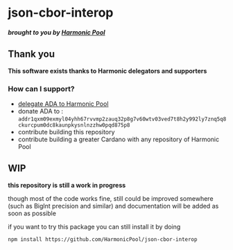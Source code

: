 # json-cbor-interop
##### brought to you by [Harmonic Pool](https://harmonicpool.on.fleek.co/)

## Thank you

**This software exists thanks to Harmonic delegators and supporters**

### How can I support?

- [delegate ADA to Harmonic Pool](https://harmonicpool.on.fleek.co/delegate/)
- donate ADA to : ```addr1qxm09exmyl04yhh67rvvmp2zauq32p8g7v60wtv03ved7t8h2y992ly7znq5q8ckurcpum0dc8kaunpkysnlnzzhw0pqd875p8```
- contribute building this repository
- contribute building a greater Cardano with any repository of Harmonic Pool

## WIP

**this repository is still a work in progress**

though most of the code works fine, still could be improved somewhere (such as BigInt precision and similar) and documentation will be added as soon as possible

if you want to try this package you can still install it by doing
```
npm install https://github.com/HarmonicPool/json-cbor-interop
```
